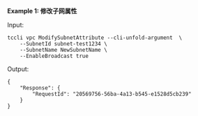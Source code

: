 **Example 1: 修改子网属性**



Input: 

```
tccli vpc ModifySubnetAttribute --cli-unfold-argument  \
    --SubnetId subnet-test1234 \
    --SubnetName NewSubnetName \
    --EnableBroadcast true
```

Output: 
```
{
    "Response": {
        "RequestId": "20569756-56ba-4a13-b545-e1528d5cb239"
    }
}
```

